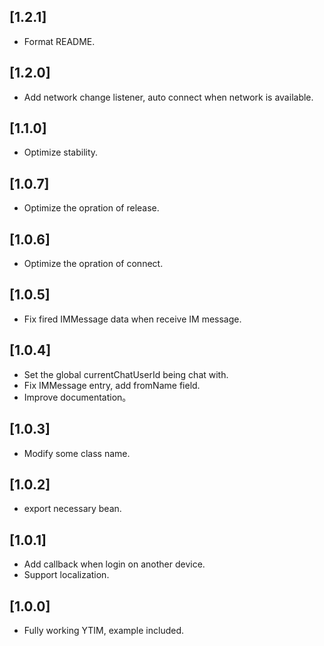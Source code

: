## [1.2.1]
* Format README.

## [1.2.0]
* Add network change listener, auto connect when network is available.

## [1.1.0]
* Optimize stability.

## [1.0.7]
* Optimize the opration of release.

## [1.0.6]
* Optimize the opration of connect.

## [1.0.5]
* Fix fired IMMessage data when receive IM message.

## [1.0.4]
* Set the global currentChatUserId being chat with.
* Fix IMMessage entry, add fromName field.
* Improve documentation。

## [1.0.3]
* Modify some class name.

## [1.0.2]
* export necessary bean. 

## [1.0.1]
* Add callback when login on another device.
* Support localization.

## [1.0.0]
* Fully working YTIM, example included.
